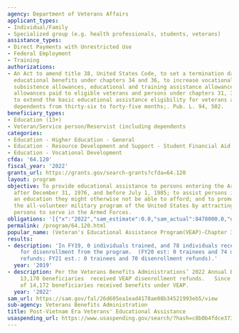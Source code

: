 ```yaml
---
agency: Department of Veterans Affairs
applicant_types:
- Individual/Family
- Specialized group (e.g. health professionals, students, veterans)
assistance_types:
- Direct Payments with Unrestricted Use
- Federal Employment
- Training
authorizations:
- An Act to amend title 38, United States Code, to set a termination date for veterans'
  educational benefits under chapters 34 and 36, to increase vocational rehabilitation
  subsistence allowances, educational and training assistance allowances, and special
  allowances paid to eligible veterans and persons under chapters 31, 34, and 35;
  to extend the basic educational assistance eligibility for veterans and for certain
  dependents from thirty-six to forty-five months;. Pub. L. 94, 502.
beneficiary_types:
- Education (13+)
- Veteran/Service person/Reservist (including dependents
categories:
- Education - Higher Education - General
- Education - Resource Development and Support - Student Financial Aid
- Education - Vocational Development
cfda: '64.120'
fiscal_year: '2022'
grants_url: https://grants.gov/search-grants?cfda=64.120
layout: program
objective: To provide educational assistance to persons entering the Armed Forces
  after December 31, 1976, and before July 1, 1985; to assist persons in obtaining
  an education they might otherwise not be able to afford; and to promote and assist
  the all-volunteer military program of the United States by attracting qualified
  persons to serve in the Armed Forces.
obligations: '[{"x":"2022","sam_estimate":0.0,"sam_actual":8478000.0,"usa_spending_actual":8363485.0},{"x":"2023","sam_estimate":8500000.0,"sam_actual":0.0,"usa_spending_actual":2062546.0},{"x":"2024","sam_estimate":4027000.0,"sam_actual":0.0,"usa_spending_actual":2507984.0}]'
permalink: /program/64.120.html
popular_name: (Veteran's Educational Assistance Program(VEAP)-Chapter 32)
results:
- description: 'In FY19, 0 individuals trained, and 78 individuals received refunds
    for disenrollment from the program.  (FY20 est: 0 trainees and 74 disenrollment
    refunds; FY21 est.: 0 trainees and 70 disenrollment refunds).'
  year: '2019'
- description: Per the Veterans Benefits Administrations’ 2022 Annual Benefits Report,
    13,170 beneficiaries  received VEAP disenrollment refunds.   Since 2018, a total
    of 14,172 beneficiaries received benefits under VEAP.
  year: '2022'
sam_url: https://sam.gov/fal/26d605ea1ead4178ae08b34521993eb5/view
sub-agency: Veterans Benefits Administration
title: Post-Vietnam Era Veterans' Educational Assistance
usaspending_url: https://www.usaspending.gov/search/?hash=c8b0b4fdce373f53f9f105f8eb2cf975
---
```

